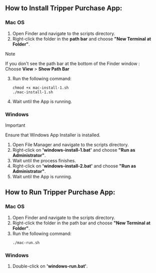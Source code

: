 ## How to Install Tripper Purchase App:
### Mac OS
1. Open Finder and navigate to the scripts directory.
2. Right-click the folder in the **path bar** and choose **"New Terminal at Folder"**.
> [!NOTE]
> If you don't see the path bar at the bottom of the Finder window : <br/>
> Choose **View** > **Show Path Bar**
3. Run the following command:
   ```
   chmod +x mac-install-1.sh
   ./mac-install-1.sh
   ```
4. Wait until the App is running.

### Windows
> [!IMPORTANT]
> Ensure that Windows App Installer is installed.
1. Open File Manager and navigate to the scripts directory.
2. Right-click on **'windows-install-1.bat'** and choose **"Run as Administrator"**.
3. Wait until the process finishes.
4. Right-click on **'windows-install-2.bat'** and choose **"Run as Administrator"**.
5. Wait until the App is running.

## How to Run Tripper Purchase App:
### Mac OS
1. Open Finder and navigate to the scripts directory.
2. Right-click the folder in the path bar and choose **"New Terminal at Folder"**.
3. Run the following command:
   ```
   ./mac-run.sh
   ```

### Windows
1. Double-click on **'windows-run.bat'**.
